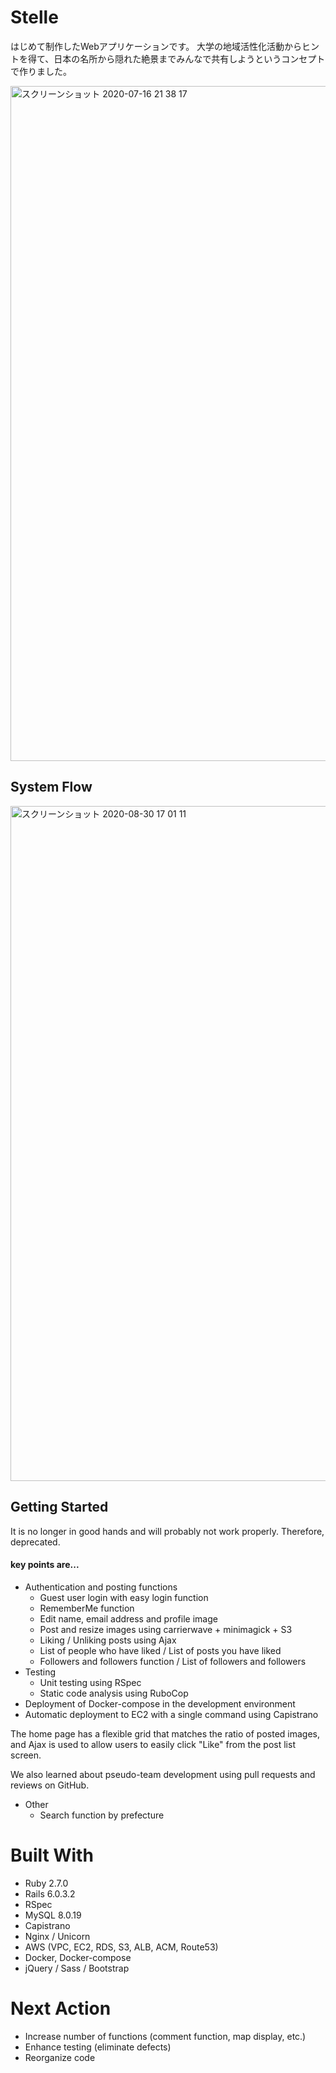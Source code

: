 # Stelle
はじめて制作したWebアプリケーションです。
大学の地域活性化活動からヒントを得て、日本の名所から隠れた絶景までみんなで共有しようというコンセプトで作りました。

<img width="1080" alt="スクリーンショット 2020-07-16 21 38 17" src="https://user-images.githubusercontent.com/61341108/87671825-fa8bf500-c7ac-11ea-9360-12c29c468979.png">


## System Flow
<img width="1080" alt="スクリーンショット 2020-08-30 17 01 11" src="https://user-images.githubusercontent.com/61341108/91654292-7b474c00-eae2-11ea-84f2-492c3212c54f.png">

## Getting Started

It is no longer in good hands and will probably not work properly. Therefore, deprecated.

#### key points are...

- Authentication and posting functions
  - Guest user login with easy login function
  - RememberMe function
  - Edit name, email address and profile image
  - Post and resize images using carrierwave + minimagick + S3
  - Liking / Unliking posts using Ajax
  - List of people who have liked / List of posts you have liked
  - Followers and followers function / List of followers and followers
- Testing
  - Unit testing using RSpec
  - Static code analysis using RuboCop
- Deployment of Docker-compose in the development environment
- Automatic deployment to EC2 with a single command using Capistrano

The home page has a flexible grid that matches the ratio of posted images, and Ajax is used to allow users to easily click "Like" from the post list screen.

We also learned about pseudo-team development using pull requests and reviews on GitHub.

- Other
  - Search function by prefecture

# Built With

- Ruby 2.7.0
- Rails 6.0.3.2
- RSpec
- MySQL 8.0.19
- Capistrano
- Nginx / Unicorn
- AWS (VPC, EC2, RDS, S3, ALB, ACM, Route53)
- Docker, Docker-compose
- jQuery / Sass / Bootstrap

# Next Action

- Increase number of functions (comment function, map display, etc.)
- Enhance testing (eliminate defects)
- Reorganize code

